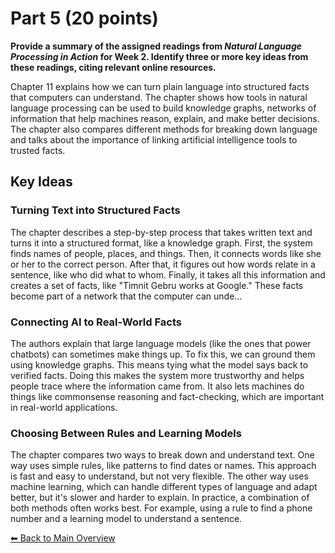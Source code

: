 # Part 5 (20 points)

**Provide a summary of the assigned readings from *Natural Language Processing in Action* for Week 2. Identify three or more key ideas from these readings, citing relevant online resources.**

Chapter 11 explains how we can turn plain language into structured facts that computers can understand. The chapter shows how tools in natural language processing can be used to build knowledge graphs, networks of information that help machines reason, explain, and make better decisions. The chapter also compares different methods for breaking down language and talks about the importance of linking artificial intelligence tools to trusted facts.

## Key Ideas

### Turning Text into Structured Facts
The chapter describes a step-by-step process that takes written text and turns it into a structured format, like a knowledge graph. First, the system finds names of people, places, and things. Then, it connects words like she or her to the correct person. After that, it figures out how words relate in a sentence, like who did what to whom. Finally, it takes all this information and creates a set of facts, like "Timnit Gebru works at Google." These facts become part of a network that the computer can unde...

### Connecting AI to Real-World Facts
The authors explain that large language models (like the ones that power chatbots) can sometimes make things up. To fix this, we can ground them using knowledge graphs. This means tying what the model says back to verified facts. Doing this makes the system more trustworthy and helps people trace where the information came from. It also lets machines do things like commonsense reasoning and fact-checking, which are important in real-world applications.

### Choosing Between Rules and Learning Models
The chapter compares two ways to break down and understand text. One way uses simple rules, like patterns to find dates or names. This approach is fast and easy to understand, but not very flexible. The other way uses machine learning, which can handle different types of language and adapt better, but it's slower and harder to explain. In practice, a combination of both methods often works best. For example, using a rule to find a phone number and a learning model to understand a sentence.

[⬅ Back to Main Overview](README.md)
